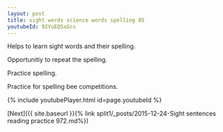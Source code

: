 ```yaml
---
layout: post
title: sight words science words spelling 85
youtubeId: 92YuEQSxGcs
---
```

 
 
Helps to learn sight words and their spelling.

Opportunitiy to repeat the spelling. 

Practice spelling. 
 
Practice for spelling bee competitions. 
 
{% include youtubePlayer.html id=page.youtubeId %}
 
 

[Next]({{ site.baseurl }}{% link  split1/_posts/2015-12-24-Sight sentences reading practice 972.md%})
 
